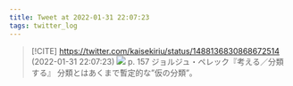 ```yaml
---
title: Tweet at 2022-01-31 22:07:23
tags: twitter_log
---
```


> [!CITE] https://twitter.com/kaisekiriu/status/1488136830868672514 (2022-01-31 22:07:23)
> ![](https://twitter.com/kaisekiriu/status/1488136830868672514)
> p. 157
> ジョルジュ・ペレック『考える／分類する』
> 分類とはあくまで暫定的な”仮の分類”。
